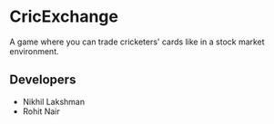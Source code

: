 # CricExchange
A game where you can trade cricketers' cards like in a stock market environment.


## Developers
* Nikhil Lakshman
* Rohit Nair